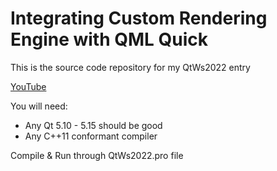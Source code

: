 # Integrating Custom Rendering Engine with QML Quick
This is the source code repository for my QtWs2022 entry

[YouTube](https://www.youtube.com/watch?v=ydB14kzYYXo)

You will need:

  - Any Qt 5.10 - 5.15 should be good
  - Any C++11 conformant compiler
  
Compile & Run through QtWs2022.pro file
